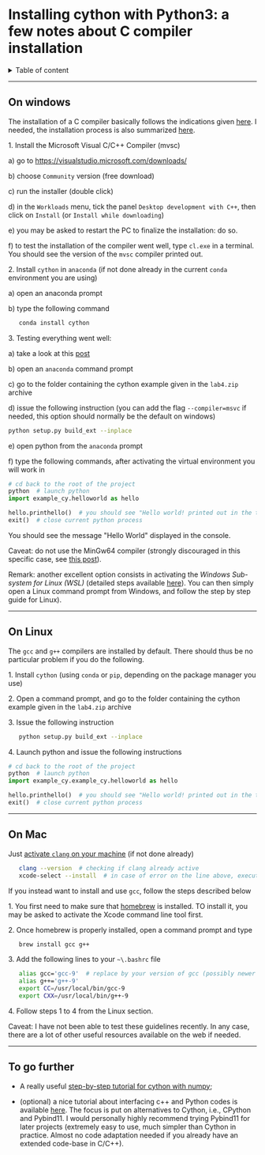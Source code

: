 # Installing cython with Python3: a few notes about C compiler installation

<details>
<summary>Table of content</summary>

- [Installing cython with Python3: a few notes about C compiler installation](#installing-cython-with-python3-a-few-notes-about-c-compiler-installation)
  - [<a id="windows">On windows</a>](#on-windows)
  - [<a id="linux">On Linux</a>](#on-linux)
  - [<a id="mac">On Mac</a>](#on-mac)
  - [<a id="beyond">To go further</a>](#to-go-further)

</details>

______________________________________________________________________

## <a id="windows">On windows</a>

The installation of a C compiler basically follows the indications given [here](https://docs.microsoft.com/fr-fr/cpp/build/walkthrough-compile-a-c-program-on-the-command-line?view=vs-2019). I needed, the installation process is also summarized [here](https://docs.microsoft.com/en-us/visualstudio/install/install-visual-studio?view=vs-2019).

1\. Install the Microsoft Visual C/C++ Compiler (mvsc)

a) go to https://visualstudio.microsoft.com/downloads/

b) choose `Community` version (free download)

c) run the installer (double click)

d) in the `Workloads` menu, tick the panel `Desktop development with C++`, then click on `Install` (or `Install while downloading`)

e) you may be asked to restart the PC to finalize the installation: do so.

f) to test the installation of the compiler went well, type `cl.exe` in a terminal. You should see the version of the `mvsc` compiler printed out.

2\. Install `cython` in `anaconda` (if not done already in the current `conda` environment you are using)

a) open an anaconda prompt

b) type the following command

```bash
   conda install cython
```

3\. Testing everything went well:

a) take a look at this [post](https://github.com/cython/cython/wiki/CythonExtensionsOnWindows)

b) open an `anaconda` command prompt

c) go to the folder containing the cython example given in the `lab4.zip` archive

d) issue the following instruction (you can add the flag `--compiler=msvc` if needed, this option should normally be the default on windows)

```bash
python setup.py build_ext --inplace
```

e) open python from the `anaconda` prompt

f) type the following commands, after activating the virtual environment you will work in

```python
# cd back to the root of the project
python  # launch python
import example_cy.helloworld as hello

hello.printhello()  # you should see "Hello world! printed out in the terminal"
exit()  # close current python process
```

You should see the message "Hello World" displayed in the console.

Caveat: do not use the MinGw64 compiler (strongly discouraged in this specific case, see [this post](https://github.com/cython/cython/wiki/CythonExtensionsOnWindows)).

Remark: another excellent option consists in activating the *Windows Sub-system for Linux (WSL)* (detailed steps available [here](https://docs.microsoft.com/en-us/windows/wsl/install)). You can then simply open a Linux command prompt from Windows, and follow the step by step guide for Linux).

______________________________________________________________________

## <a id="linux">On Linux</a>

The `gcc` and `g++` compilers are installed by default. There should thus be no particular problem if you do the following.

1\. Install `cython` (using `conda` or  `pip`, depending on the package manager you use)

2\. Open a command prompt, and go to the folder containing the cython example given in the `lab4.zip` archive

3\. Issue the following instruction

```bash
   python setup.py build_ext --inplace
```

4\. Launch python and issue the following instructions

```python
# cd back to the root of the project
python  # launch python
import example_cy.example_cy.helloworld as hello

hello.printhello()  # you should see "Hello world! printed out in the terminal"
exit()  # close current python process
```

______________________________________________________________________

## <a id="mac">On Mac</a>

Just [activate `clang` on your machine](https://code.visualstudio.com/docs/cpp/config-clang-mac) (if not done already)

```bash
   clang --version  # checking if clang already active
   xcode-select --install  # in case of error on the line above, execute this command
```

If you instead want to install and use `gcc`, follow the steps described below

1\. You first need to make sure that [homebrew](https://brew.sh/) is installed. TO install it, you may be asked to activate the Xcode command line tool first.

2\. Once homebrew is properly installed, open a command prompt and type

```bash
   brew install gcc g++
```

3\. Add the following lines to your `~\.bashrc` file

```bash
   alias gcc='gcc-9'  # replace by your version of gcc (possibly newer than 9)
   alias g++='g++-9'
   export CC=/usr/local/bin/gcc-9
   export CXX=/usr/local/bin/g++-9
```

4\. Follow steps 1 to 4 from the Linux section.

Caveat: I have not been able to test these guidelines recently. In any case, there are a lot of other useful resources available on the web if needed.

______________________________________________________________________

## <a id="beyond">To go further</a>

- A really useful [step-by-step tutorial for cython with numpy](https://cython.readthedocs.io/en/latest/src/userguide/numpy_tutorial.html);

- (optional) a nice tutorial about interfacing c++ and Python codes is available [here](https://docs.microsoft.com/fr-fr/visualstudio/python/working-with-c-cpp-python-in-visual-studio?view=vs-2019). The focus is put on alternatives to Cython, i.e., CPython and Pybind11. I would personally highly recommend trying Pybind11 for later projects (extremely easy to use, much simpler than Cython in practice. Almost no code adaptation needed if you already have an extended code-base in C/C++).
